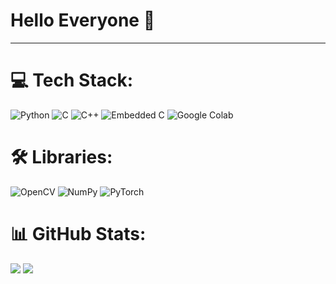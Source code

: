 # Hello Everyone 👋

<!--
**Nyi-Nyi-Myo/Nyi-Nyi-Myo** is a ✨ _special_ ✨ repository because its `README.md` (this file) appears on your GitHub profile.

Here are some ideas to get you started:

- 🔭 I’m currently working on ...
- 🌱 I’m currently learning ...
- 👯 I’m looking to collaborate on ...
- 🤔 I’m looking for help with ...
- 💬 Ask me about ...
- 📫 How to reach me: ...
- 😄 Pronouns: ...
- ⚡ Fun fact: ...
-->

<hr/>

# 💻 Tech Stack:
![Python](https://img.shields.io/badge/python-3670A0?style=for-the-badge&logo=python&logoColor=ffdd54) 
![C](https://img.shields.io/badge/C-Programming%20Language-brightgreen?style=for-the-badge)
![C++](https://img.shields.io/badge/c++-%2300599C.svg?style=for-the-badge&logo=c%2B%2B&logoColor=white) 
![Embedded C](https://img.shields.io/badge/Embedded-C-blue?style=for-the-badge)
![Google Colab](https://img.shields.io/badge/Google_Colab-F9AB00?style=for-the-badge&logo=google-colab&logoColor=white)

# 🛠️ Libraries:
![OpenCV](https://img.shields.io/badge/-OpenCV-5C3EE8?style=flat-square&logo=OpenCV&logoColor=white)
![NumPy](https://img.shields.io/badge/-NumPy-013243?style=flat&logo=numpy&logoColor=white)
![PyTorch](https://img.shields.io/badge/PyTorch-black?logo=PyTorch)

# 📊 GitHub Stats:
![](https://github-readme-stats.vercel.app/api/top-langs/?username=Nyi-Nyi-Myo&theme=dark&hide_border=false&include_all_commits=false&count_private=false&count=8)
![](https://github-readme-stats.vercel.app/api?username=Nyi-Nyi-Myo&theme=dark&hide_border=false&include_all_commits=false&count_private=false)<p></p>
